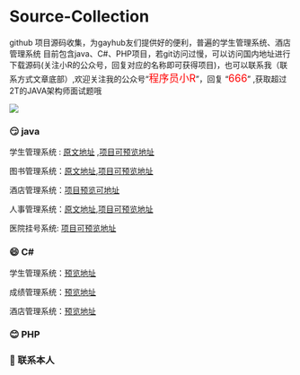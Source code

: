 # Source-Collection

github 项目源码收集，为gayhub友们提供好的便利，普遍的学生管理系统、酒店管理系统
目前包含java、C#、PHP项目，若git访问过慢，可以访问国内地址进行下载源码(关注小R的公众号，回复对应的名称即可获得项目)，也可以联系我（联系方式文章底部）,欢迎关注我的公众号“<font color=red size=4>程序员小R</font>”，回复 “<font color=red size=4>666</font>” ,获取超过2T的JAVA架构师面试题哦


![](https://imgkr2.cn-bj.ufileos.com/99aa165c-baa5-49cc-a613-00ad1582767d.png?UCloudPublicKey=TOKEN_8d8b72be-579a-4e83-bfd0-5f6ce1546f13&Signature=wDVYIwGv%252BjWNg1fpoGRnOZbFhNk%253D&Expires=1604817264)



### :smirk:  java

学生管理系统 : [原文地址](https://github.com/bojiangzhou/lyyzoo-ssms) ,[项目可预览地址]( https://blog.csdn.net/robot_sh/article/details/103707016 )

图书管理系统：[原文地址]( https://github.com/withstars/Books-Management-System ),[项目可预览地址]( https://blog.csdn.net/robot_sh/article/details/105755377 )

酒店管理系统：[项目预览可地址]( https://blog.csdn.net/robot_sh/article/details/107305476 )

人事管理系统：[原文地址](https://github.com/rainweb521/Personnel-Management-System),[项目可预览地址](https://blog.csdn.net/robot_sh/article/details/109538057)

医院挂号系统: [项目可预览地址](https://blog.csdn.net/robot_sh/article/details/109856482)

### :smile:  C#

学生管理系统：[预览地址]( https://blog.csdn.net/robot_sh/article/details/80991294 )

成绩管理系统：[预览地址]( https://blog.csdn.net/robot_sh/article/details/103537729 )

酒店管理系统：[预览地址]( https://blog.csdn.net/robot_sh/article/details/107304183  )



### :blush:  PHP





### :slightly_smiling_face:  联系本人 